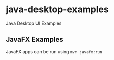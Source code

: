 # java-desktop-examples
Java Desktop UI Examples

## JavaFX Examples
JavaFX apps can be run using `mvn javafx:run`
